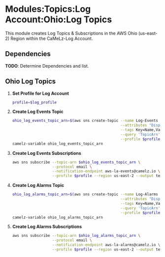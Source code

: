 # Modules:Topics:Log Account:Ohio:Log Topics

This module creates Log Topics & Subscriptions in the AWS Ohio (us-east-2) Region within the
CaMeLz-Log Account.

## Dependencies

**TODO**: Determine Dependencies and list.

## Ohio Log Topics

1. **Set Profile for Log Account**

    ```bash
    profile=$log_profile
    ```

1. **Create Log Events Topic**

    ```bash
    ohio_log_events_topic_arn=$(aws sns create-topic --name Log-Events \
                                                     --attributes "DisplayName=CMLL Events" \
                                                     --tags Key=Name,Value=Log-Events-Topic Key=Company,Value=CaMeLz Key=Environment,Value=Log \
                                                     --query 'TopicArn' \
                                                     --profile $profile --region us-east-2 --output text)
    camelz-variable ohio_log_events_topic_arn
    ```

1. **Create Log Events Subscriptions**

    ```bash
    aws sns subscribe --topic-arn $ohio_log_events_topic_arn \
                      --protocol email \
                      --notification-endpoint aws-la-events@camelz.io \
                      --profile $profile --region us-east-2 --output text
    ```

1. **Create Log Alarms Topic**

    ```bash
    ohio_log_alarms_topic_arn=$(aws sns create-topic --name Log-Alarms \
                                                     --attributes "DisplayName=CMLL Alarms" \
                                                     --tags Key=Name,Value=Log-Alarms-Topic Key=Company,Value=CaMeLz Key=Environment,Value=Log \
                                                     --query 'TopicArn' \
                                                     --profile $profile --region us-east-2 --output text)
    camelz-variable ohio_log_alarms_topic_arn
    ```

1. **Create Log Alarms Subscriptions**

    ```bash
    aws sns subscribe --topic-arn $ohio_log_alarms_topic_arn \
                      --protocol email \
                      --notification-endpoint aws-la-alarms@camelz.io \
                      --profile $profile --region us-east-2 --output text
    ```
